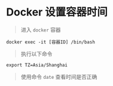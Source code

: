 # Docker 设置容器时间

> 进入 `docker` 容器

```
docker exec -it [容器ID] /bin/bash
```

> 执行以下命令

```shell
export TZ=Asia/Shanghai
```

> 使用命令 `date` 查看时间是否正确